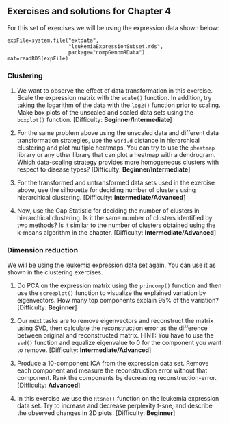 ## Exercises and solutions for Chapter 4

For this set of exercises we will be using the expression data shown below:
```{r dataLoadClu,eval=FALSE}
expFile=system.file("extdata",
                    "leukemiaExpressionSubset.rds",
                    package="compGenomRData")
mat=readRDS(expFile)

```

### Clustering

1. We want to observe the effect of data transformation in this exercise. Scale the expression matrix with the `scale()` function. In addition, try taking the logarithm of the data with the `log2()` function prior to scaling. Make box plots of the unscaled and scaled data sets using the `boxplot()` function. [Difficulty: **Beginner/Intermediate**]

2. For the same problem above using the unscaled data and different data transformation strategies, use the `ward.d` distance in hierarchical clustering and plot multiple heatmaps. You can try to use the `pheatmap` library or any other library that can plot a heatmap with a dendrogram. Which data-scaling strategy provides more homogeneous clusters with respect to disease types? [Difficulty: **Beginner/Intermediate**]

3. For the transformed and untransformed data sets used in the exercise above, use the silhouette for deciding number of clusters using hierarchical clustering. [Difficulty: **Intermediate/Advanced**]

4. Now, use the Gap Statistic for deciding the number of clusters in hierarchical clustering. Is it the same number of clusters identified by two methods? Is it similar to the number of clusters obtained using the k-means algorithm in the chapter. [Difficulty: **Intermediate/Advanced**]

### Dimension reduction
We will be using the leukemia expression data set again. You can use it as shown in the clustering exercises.

1. Do PCA on the expression matrix using the `princomp()` function and then use the `screeplot()` function to visualize the explained variation by eigenvectors. How many top components explain 95% of the variation? [Difficulty: **Beginner**]

2. Our next tasks are to remove eigenvectors and reconstruct the matrix using SVD, then calculate the reconstruction error as the difference between original and reconstructed matrix. HINT: You have to use the `svd()` function and equalize eigenvalue to $0$ for the component you want to remove. [Difficulty: **Intermediate/Advanced**]

3. Produce a 10-component ICA from the expression data set. Remove each component and measure the reconstruction error without that component. Rank the components by decreasing reconstruction-error. [Difficulty: **Advanced**]

4. In this exercise we use the `Rtsne()` function on the leukemia expression data set. Try to increase and decrease perplexity t-sne, and describe the observed changes in 2D plots. [Difficulty: **Beginner**]
